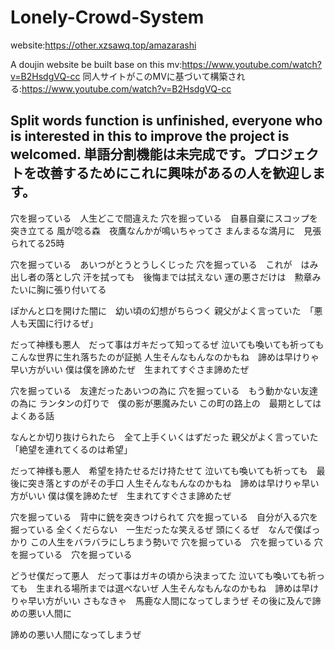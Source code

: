 # Lonely-Crowd-System

website:https://other.xzsawq.top/amazarashi

A doujin website be built base on this mv:https://www.youtube.com/watch?v=B2HsdgVQ-cc
同人サイトがこのMVに基づいて構築される:https://www.youtube.com/watch?v=B2HsdgVQ-cc

Split words function is unfinished, everyone who is interested in this to improve the project is welcomed.
単語分割機能は未完成です。プロジェクトを改善するためにこれに興味があるの人を歓迎します。
----------------------------------------------------------------------

穴を掘っている　人生どこで間違えた
穴を掘っている　自暴自棄にスコップを突き立てる
風が唸る森　夜鷹なんかが鳴いちゃってさ
まんまるな満月に　見張られてる25時

穴を掘っている　あいつがとうとうしくじった
穴を掘っている　これが　はみ出し者の落とし穴
汗を拭っても　後悔までは拭えない
運の悪さだけは　勲章みたいに胸に張り付いてる

ぽかんと口を開けた闇に　幼い頃の幻想がちらつく
親父がよく言っていた　「悪人も天国に行けるぜ」

だって神様も悪人　だって事はガキだって知ってるぜ
泣いても喚いても祈っても　こんな世界に生れ落ちたのが証拠
人生そんなもんなのかもね　諦めは早けりゃ早い方がいい
僕は僕を諦めたぜ　生まれてすぐさま諦めたぜ

穴を掘っている　友達だったあいつの為に
穴を掘っている　もう動かない友達の為に
ランタンの灯りで　僕の影が悪魔みたい
この町の路上の　最期としてはよくある話

なんとか切り抜けられたら　全て上手くいくはずだった
親父がよく言っていた　「絶望を連れてくるのは希望」

だって神様も悪人　希望を持たせるだけ持たせて
泣いても喚いても祈っても　最後に突き落とすのがその手口
人生そんなもんなのかもね　諦めは早けりゃ早い方がいい
僕は僕を諦めたぜ　生まれてすぐさま諦めたぜ

穴を掘っている　背中に銃を突きつけられて
穴を掘っている　自分が入る穴を掘っている
全くくだらない　一生だったな笑えるぜ
頭にくるぜ　なんで僕ばっかり
この人生をバラバラにしちまう勢いで
穴を掘っている　穴を掘っている
穴を掘っている　穴を掘っている

どうせ僕だって悪人　だって事はガキの頃から決まってた
泣いても喚いても祈っても　生まれる場所までは選べないぜ
人生そんなもんなのかもね　諦めは早けりゃ早い方がいい
さもなきゃ　馬鹿な人間になってしまうぜ
その後に及んで諦めの悪い人間に

諦めの悪い人間になってしまうぜ
